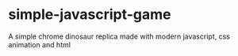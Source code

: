 # simple-javascript-game
A simple chrome dinosaur replica made with modern javascript, css animation and html
